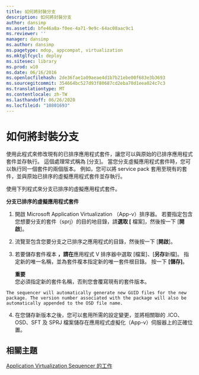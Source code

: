 ```yaml
---
title: 如何將封裝分支
description: 如何將封裝分支
author: dansimp
ms.assetid: bfe46a8a-f0ee-4a71-9e9c-64ac08aac9c1
ms.reviewer: ''
manager: dansimp
ms.author: dansimp
ms.pagetype: mdop, appcompat, virtualization
ms.mktglfcycl: deploy
ms.sitesec: library
ms.prod: w10
ms.date: 06/16/2016
ms.openlocfilehash: 2de36fae1a09aeae4d1b7b21ebe00f683e3b3693
ms.sourcegitcommit: 354664bc527d93f80687cd2eba70d1eea024c7c3
ms.translationtype: MT
ms.contentlocale: zh-TW
ms.lasthandoff: 06/26/2020
ms.locfileid: "10801693"
---
```

# 如何將封裝分支


使用此程式來修改現有的已排序應用程式套件，讓您可以與原始的已排序應用程式套件並存執行。 這個處理常式稱為 [分支]。 當您分支虛擬應用程式套件時，您可以執行同一個套件的兩個版本。 例如，您可以將 service pack 套用至現有的套件，並與原始已排序的虛擬應用程式套件並存執行。

使用下列程式來分支已排序的虛擬應用程式套件。

**分支已排序的虛擬應用程式套件**

1.  開啟 Microsoft Application Virtualization （App-v）排序器。 若要指定包含您想要分支的套件（sprj）的目的地目錄，請**選取 [** 檔案]，然後按一下 [**開啟**]。

2.  流覽至包含您要分支之已排序之應用程式的目錄，然後按一下 [**開啟**]。

3.  若要儲存套件複本 **，請在**應用程式 V 排序器中選取 [檔案]、[**另存**新檔]。 指定新的唯一名稱，並為套件複本指定新的唯一套件根目錄。 按一下 **[儲存]**。

    **重要**  
    您必須指定新的套件名稱，否則您會覆寫現有的套件版本。



~~~
The sequencer will automatically generate new GUID files for the new package. The version number associated with the package will also be automatically appended to the OSD file name.
~~~

4. 在您儲存新版本之後，您可以套用所需的設定變更，並將相關聯的 .ICO、OSD、SFT 及 SPRJ 檔案儲存在應用程式虛擬化（App-v）伺服器上的正確位置。

## 相關主題


[Application Virtualization Sequencer 的工作](tasks-for-the-application-virtualization-sequencer.md)









